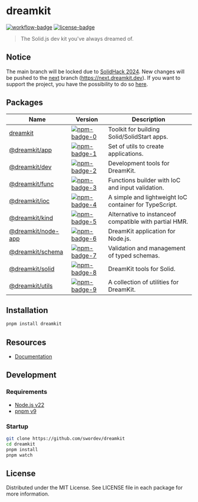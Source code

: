 # dreamkit

[![workflow-badge]](https://github.com/swordev/dreamkit/actions/workflows/ci.yaml) [![license-badge]](https://github.com/swordev/dreamkit#license)

[workflow-badge]: https://img.shields.io/github/actions/workflow/status/swordev/dreamkit/ci.yaml?branch=main
[license-badge]: https://img.shields.io/github/license/swordev/dreamkit

> The Solid.js dev kit you've always dreamed of.

## Notice

The main branch will be locked due to [SolidHack 2024](https://hack.solidjs.com). New changes will be pushed to the [next](https://github.com/swordev/dreamkit/tree/next) branch (https://next.dreamkit.dev).
If you want to support the project, you have the possibility to do so [here](https://hack.solidjs.com).

## Packages

| Name                                      | Version                                                            | Description                                            |
| ----------------------------------------- | ------------------------------------------------------------------ | ------------------------------------------------------ |
| [dreamkit](./packages/dreamkit)           | [![npm-badge-0]](https://www.npmjs.com/package/dreamkit)           | Toolkit for building Solid/SolidStart apps.            |
| [@dreamkit/app](./packages/app)           | [![npm-badge-1]](https://www.npmjs.com/package/@dreamkit/app)      | Set of utils to create applications.                   |
| [@dreamkit/dev](./packages/dev)           | [![npm-badge-2]](https://www.npmjs.com/package/@dreamkit/dev)      | Development tools for DreamKit.                        |
| [@dreamkit/func](./packages/func)         | [![npm-badge-3]](https://www.npmjs.com/package/@dreamkit/func)     | Functions builder with IoC and input validation.       |
| [@dreamkit/ioc](./packages/ioc)           | [![npm-badge-4]](https://www.npmjs.com/package/@dreamkit/ioc)      | A simple and lightweight IoC container for TypeScript. |
| [@dreamkit/kind](./packages/kind)         | [![npm-badge-5]](https://www.npmjs.com/package/@dreamkit/kind)     | Alternative to instanceof compatible with partial HMR. |
| [@dreamkit/node-app](./packages/node-app) | [![npm-badge-6]](https://www.npmjs.com/package/@dreamkit/node-app) | DreamKit application for Node.js.                      |
| [@dreamkit/schema](./packages/schema)     | [![npm-badge-7]](https://www.npmjs.com/package/@dreamkit/schema)   | Validation and management of typed schemas.            |
| [@dreamkit/solid](./packages/solid)       | [![npm-badge-8]](https://www.npmjs.com/package/@dreamkit/solid)    | DreamKit tools for Solid.                              |
| [@dreamkit/utils](./packages/utils)       | [![npm-badge-9]](https://www.npmjs.com/package/@dreamkit/utils)    | A collection of utilities for DreamKit.                |

[npm-badge-0]: https://img.shields.io/npm/v/dreamkit
[npm-badge-1]: https://img.shields.io/npm/v/@dreamkit/app
[npm-badge-2]: https://img.shields.io/npm/v/@dreamkit/dev
[npm-badge-3]: https://img.shields.io/npm/v/@dreamkit/func
[npm-badge-4]: https://img.shields.io/npm/v/@dreamkit/ioc
[npm-badge-5]: https://img.shields.io/npm/v/@dreamkit/kind
[npm-badge-6]: https://img.shields.io/npm/v/@dreamkit/node-app
[npm-badge-7]: https://img.shields.io/npm/v/@dreamkit/schema
[npm-badge-8]: https://img.shields.io/npm/v/@dreamkit/solid
[npm-badge-9]: https://img.shields.io/npm/v/@dreamkit/utils

## Installation

```sh
pnpm install dreamkit
```

## Resources

- [Documentation](https://next.dreamkit.dev/get-started)

## Development

### Requirements

- [Node.js v22](https://nodejs.org)
- [pnpm v9](https://pnpm.io)

### Startup

```sh
git clone https://github.com/swordev/dreamkit
cd dreamkit
pnpm install
pnpm watch
```

## License

Distributed under the MIT License. See LICENSE file in each package for more information.
